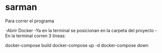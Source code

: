 # sarman

Para correr el programa

-Abrir Docker
-Ya en la terminal se posicionan en la carpeta del proyecto
-En la terminal corren 3 lineas:

docker-compose build
docker-compose up -d
docker-compose down
